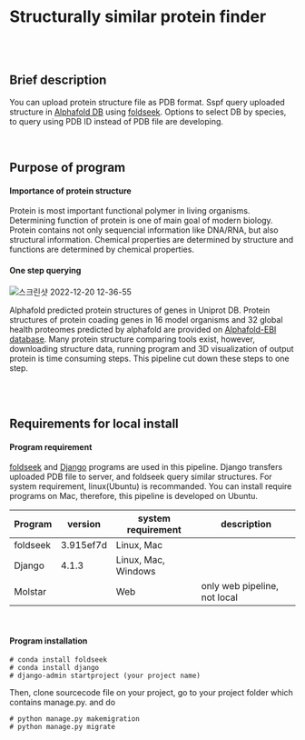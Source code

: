 Structurally similar protein finder
======================================

<br/><br/>

## Brief description

You can upload protein structure file as PDB format. Sspf query uploaded structure in [Alphafold DB](https://alphafold.ebi.ac.uk/) using [foldseek](https://github.com/steineggerlab/foldseek). Options to select DB by species, to query using PDB ID instead of PDB file are developing.

<br/>

## Purpose of program

#### Importance of protein structure

Protein is most important functional polymer in living organisms. Determining function of protein is one of main goal of modern biology. Protein contains not only sequencial information like DNA/RNA, but also structural information. Chemical properties are determined by structure and functions are determined by chemical properties. 


#### One step querying

![스크린샷 2022-12-20 12-36-55](https://user-images.githubusercontent.com/104611489/208578315-6b1aef1b-b21d-4b70-ae81-8ab905334d9d.png)


Alphafold predicted protein structures of genes in Uniprot DB. Protein structures of protein coading genes in 16 model organisms and 32 global health proteomes predicted by alphafold are provided on [Alphafold-EBI database](https://alphafold.ebi.ac.uk/download). Many protein structure comparing tools exist, however, downloading structure data, running program and 3D visualization of output protein is time consuming steps. This pipeline cut down these steps to one step. 

<br/><br/>

## Requirements for local install


#### Program requirement

[foldseek](https://github.com/steineggerlab/foldseek/blob/master/README.md) and [Django](https://www.djangoproject.com/) programs are used in this pipeline. Django transfers uploaded PDB file to server, and foldseek query similar structures. For system requirement, linux(Ubuntu) is recommanded. You can install require programs on Mac, therefore, this pipeline is developed on Ubuntu.

|Program|version|system requirement|description|
|---|---|---|---|
|foldseek|3.915ef7d|Linux, Mac||
|Django|4.1.3|Linux, Mac, Windows||
|Molstar||Web|only web pipeline, not local|
    
<br/>

#### Program installation

    # conda install foldseek
    # conda install django
    # django-admin startproject (your project name)
 
Then, clone sourcecode file on your project, go to your project folder which contains manage.py. and do
 
    # python manage.py makemigration
    # python manage.py migrate



<br/><br/>





